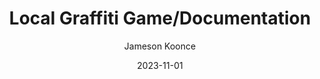 ---
title: Local Graffiti Game/Documentation
description: Growing up in Chicago, I've always loved looking at graffiti, but outside of major cities, local graffiti isn't documented or even explored. What if there was a web application that documented all local graffiti pieces. It could show a map of the area, and point to the art in the area. Users would be able to sort by artist, location, size, and even report pieces that aren't on the platform. There could also be a cool extension where the platform doesn't show the exact location of the graffiti, but instead shows the general area (block) and users would have to go and seek out the art as a game! They could then check off the art in the app.
date: 2023-11-01
author: Jameson Koonce
tags:
  - local
---